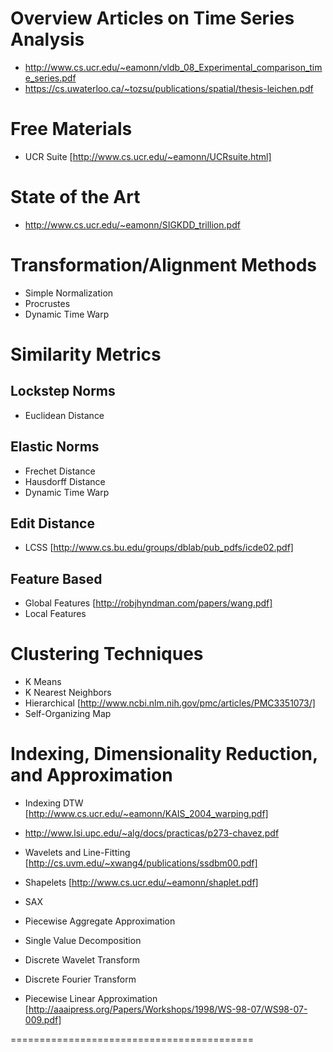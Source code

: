 Overview Articles on Time Series Analysis
=========================================
* http://www.cs.ucr.edu/~eamonn/vldb_08_Experimental_comparison_time_series.pdf
* https://cs.uwaterloo.ca/~tozsu/publications/spatial/thesis-leichen.pdf


Free Materials
==============
* UCR Suite [http://www.cs.ucr.edu/~eamonn/UCRsuite.html]


State of the Art
================
* http://www.cs.ucr.edu/~eamonn/SIGKDD_trillion.pdf


Transformation/Alignment Methods
================================
* Simple Normalization
* Procrustes
* Dynamic Time Warp


Similarity Metrics
==================
Lockstep Norms
--------------
* Euclidean Distance

Elastic Norms
-------------
* Frechet Distance
* Hausdorff Distance
* Dynamic Time Warp

Edit Distance
-------------
* LCSS [http://www.cs.bu.edu/groups/dblab/pub_pdfs/icde02.pdf] 

Feature Based
-------------
* Global Features [http://robjhyndman.com/papers/wang.pdf]
* Local Features


Clustering Techniques
=====================
* K Means
* K Nearest Neighbors
* Hierarchical [http://www.ncbi.nlm.nih.gov/pmc/articles/PMC3351073/]
* Self-Organizing Map


Indexing, Dimensionality Reduction, and Approximation
=====================================================
* Indexing DTW [http://www.cs.ucr.edu/~eamonn/KAIS_2004_warping.pdf]
* http://www.lsi.upc.edu/~alg/docs/practicas/p273-chavez.pdf
* Wavelets and Line-Fitting [http://cs.uvm.edu/~xwang4/publications/ssdbm00.pdf]
* Shapelets [http://www.cs.ucr.edu/~eamonn/shaplet.pdf]

* SAX
* Piecewise Aggregate Approximation
* Single Value Decomposition
* Discrete Wavelet Transform
* Discrete Fourier Transform
* Piecewise Linear Approximation [http://aaaipress.org/Papers/Workshops/1998/WS-98-07/WS98-07-009.pdf]


==========================================
